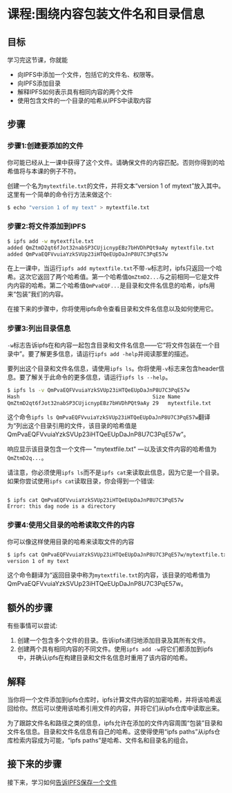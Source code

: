 # 课程:围绕内容包装文件名和目录信息

## 目标

学习完这节课，你就能

* 向IPFS中添加一个文件，包括它的文件名、权限等。
* 向IPFS添加目录
* 解释IPFS如何表示具有相同内容的两个文件
* 使用包含文件的一个目录的哈希从IPFS中读取内容

## 步骤

### 步骤1:创建要添加的文件

你可能已经从上一课中获得了这个文件。请确保文件的内容匹配。否则你得到的哈希值将与本课的例子不符。

创建一个名为`mytextfile.txt`的文件，并将文本“version 1 of mytext”放入其中。这里有一个简单的命令行方法来做这个:

```bash
$ echo "version 1 of my text" > mytextfile.txt
```

### 步骤2:将文件添加到IPFS

```bash
$ ipfs add -w mytextfile.txt
added QmZtmD2qt6fJot32nabSP3CUjicnypEBz7bHVDhPQt9aAy mytextfile.txt
added QmPvaEQFVvuiaYzkSVUp23iHTQeEUpDaJnP8U7C3PqE57w
```

在上一课中，当运行`ipfs add mytextfile.txt`不带`-w`标志时，ipfs只返回一个哈希。这次它返回了两个哈希值。第一个哈希值`QmZtmD2...`与之前相同—它是文件内内容的哈希。第二个哈希值`QmPvaEQF...`是目录和文件名信息的哈希，ipfs用来“包装”我们的内容。

在接下来的步骤中，你将使用ipfs命令查看目录和文件名信息以及如何使用它。

### 步骤3:列出目录信息

`-w`标志告诉ipfs在和内容一起包含目录和文件名信息——它“将文件包装在一个目录中”。要了解更多信息，请运行`ipfs add -help`并阅读那里的描述。

要列出这个目录和文件名信息，请使用`ipfs ls`。你将使用`-v`标志来包含header信息。要了解关于此命令的更多信息，请运行`ipfs ls --help`。

```bash
$ ipfs ls -v QmPvaEQFVvuiaYzkSVUp23iHTQeEUpDaJnP8U7C3PqE57w
Hash                                           Size Name
QmZtmD2qt6fJot32nabSP3CUjicnypEBz7bHVDhPQt9aAy 29   mytextfile.txt
```

这个命令`ipfs ls QmPvaEQFVvuiaYzkSVUp23iHTQeEUpDaJnP8U7C3PqE57w`翻译为“列出这个目录引用的文件，该目录的哈希值是QmPvaEQFVvuiaYzkSVUp23iHTQeEUpDaJnP8U7C3PqE57w”。

响应显示该目录包含一个文件— "mytextfile.txt" —以及该文件内容的哈希值为`QmZtmD2q...`。

请注意，你必须使用`ipfs ls`而不是`ipfs cat`来读取此信息，因为它是一个目录。如果你尝试使用`ipfs cat`读取目录，你会得到一个错误:

```text

$ ipfs cat QmPvaEQFVvuiaYzkSVUp23iHTQeEUpDaJnP8U7C3PqE57w
Error: this dag node is a directory
```

### 步骤4:使用父目录的哈希读取文件的内容

你可以像这样使用目录的哈希来读取文件的内容

```bash
$ ipfs cat QmPvaEQFVvuiaYzkSVUp23iHTQeEUpDaJnP8U7C3PqE57w/mytextfile.txt
version 1 of my text
```

这个命令翻译为“返回目录中称为`mytextfile.txt`的内容，该目录的哈希值为QmPvaEQFVvuiaYzkSVUp23iHTQeEUpDaJnP8U7C3PqE57w。

## 额外的步骤

有些事情可以尝试:

1. 创建一个包含多个文件的目录。告诉ipfs递归地添加目录及其所有文件。
2. 创建两个具有相同内容的不同文件。使用`ipfs add -w`将它们都添加到ipfs中，并确认ipfs在构建目录和文件名信息时重用了该内容的哈希。

## 解释

当你将一个文件添加到ipfs仓库时，ipfs计算文件内容的加密哈希，并将该哈希返回给你。然后可以使用该哈希引用文件的内容，并将它们从ipfs仓库中读取出来。

为了跟踪文件名和路径之类的信息，ipfs允许在添加的文件内容周围“包装”目录和文件名信息。目录和文件名信息有自己的哈希。这使得使用“ipfs paths”从ipfs仓库检索内容成为可能，“ipfs paths”是哈希、文件名和目录名的组合。

## 接下来的步骤

接下来，学习如何[告诉IPFS保存一个文件](pin-files.md)

